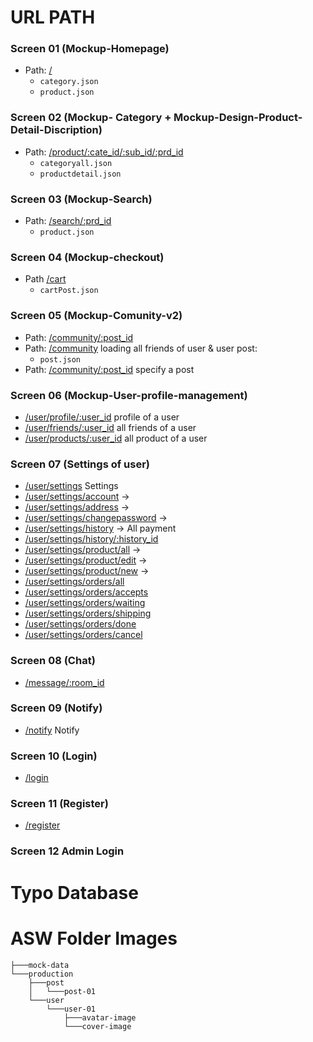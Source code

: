 # URL PATH

### Screen 01 (Mockup-Homepage)
* Path: [/](#)
  * `category.json`
  * `product.json`

###  Screen 02 (Mockup- Category + Mockup-Design-Product-Detail-Discription)
* Path: [/product/:cate_id/:sub_id/:prd_id](#)
  * `categoryall.json`
  * `productdetail.json`

### Screen 03 (Mockup-Search)
* Path: [/search/:prd_id](#)
  * `product.json`

### Screen 04 (Mockup-checkout)
* Path [/cart](#)
  * `cartPost.json`

### Screen 05 (Mockup-Comunity-v2)
* Path: [/community/:post_id](#)
* Path: [/community](#) loading all friends of user & user post:
  * `post.json`
* Path: [/community/:post_id](#) specify a post

### Screen 06 (Mockup-User-profile-management)
* [/user/profile/:user_id](#) profile of a user
* [/user/friends/:user_id](#) all friends of a user
* [/user/products/:user_id](#) all product of a user

### Screen 07 (Settings of user)
* [/user/settings](#) Settings
* [/user/settings/account](#) -> 
* [/user/settings/address](#) -> 
* [/user/settings/changepassword](#) -> 
* [/user/settings/history](#) -> All payment
* [/user/settings/history/:history_id](#)
* [/user/settings/product/all](#) -> 
* [/user/settings/product/edit](#) ->
* [/user/settings/product/new](#) -> 
* [/user/settings/orders/all](#)
* [/user/settings/orders/accepts](#)
* [/user/settings/orders/waiting](#)
* [/user/settings/orders/shipping](#)
* [/user/settings/orders/done](#)
* [/user/settings/orders/cancel](#)

### Screen 08 (Chat)
* [/message/:room_id](#) 

### Screen 09 (Notify)
* [/notify](#) Notify

### Screen 10 (Login)
* [/login](#)

### Screen 11 (Register)
* [/register](#)

### Screen 12 Admin Login


# Typo Database

# ASW Folder Images

```
├───mock-data
└───production
    ├───post
    │   └───post-01
    └───user
        └───user-01
            ├───avatar-image
            └───cover-image
```
